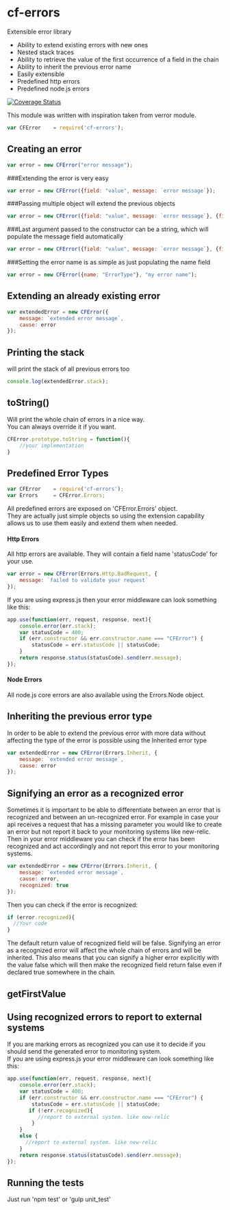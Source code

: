 cf-errors
===========

Extensible error library

* Ability to extend existing errors with new ones
* Nested stack traces
* Ability to retrieve the value of the first occurrence of a field in the chain
* Ability to inherit the previous error name
* Easily extensible
* Predefined http errors
* Predefined node.js errors

[![Coverage Status](https://coveralls.io/repos/github/codefresh-io/cf-errors/badge.svg?branch=develop)](https://coveralls.io/github/codefresh-io/cf-errors?branch=develop)

This module was written with inspiration taken from verror module. <br/>

```javascript
var CFError    = require('cf-errors');
```

## Creating an error
```javascript
var error = new CFError("error message");
```

###Extending the error is very easy
```javascript
var error = new CFError({field: "value", message: `error message`});
```

###Passing multiple object will extend the previous objects
```javascript
var error = new CFError({field: "value", message: `error message`}, {field2: "value"}, {field: "override first value"});
```

###Last argument passed to the constructor can be a string, which will populate the message field automatically
```javascript
var error = new CFError({field: "value", message: `error message`}, {field2: "value"}, "my error message");
```

###Setting the error name is as simple as just populating the name field
```javascript
var error = new CFError({name: "ErrorType"}, "my error name");
```

## Extending an already existing error
```javascript
var extendedError = new CFError({
    message: `extended error message`,
    cause: error
});
```

## Printing the stack
will print the stack of all previous errors too
```javascript
console.log(extendedError.stack);
```

## toString()
Will print the whole chain of errors in a nice way. </br>
You can always override it if you want.
```javascript
CFError.prototype.toString = function(){
    //your implementation
}
```

## Predefined Error Types
```javascript
var CFError    = require('cf-errors');
var Errors     = CFError.Errors;
```
All predefined errors are exposed on 'CFError.Errors' object. </br>
They are actually just simple objects so using the extension capability allows us to use them easily and extend them when needed.
#### Http Errors
All http errors are available.
They will contain a field name 'statusCode' for your use.
```javascript
var error = new CFError(Errors.Http.BadRequest, {
    message: `failed to validate your request`
});
```
If you are using express.js then your error middleware can look something like this:
```javascript
app.use(function(err, request, response, next){
    console.error(err.stack);
    var statusCode = 400;
    if (err.constructor && err.constructor.name === "CFError") {
        statusCode = err.statusCode || statusCode;
    }
    return response.status(statusCode).send(err.message);
});
```
#### Node Errors
All node.js core errors are also available using the Errors.Node object.

## Inheriting the previous error type
In order to be able to extend the previous error with more data without affecting the type of the error is possible using the Inherited error type
```javascript
var extendedError = new CFError(Errors.Inherit, {
    message: `extended error message`,
    cause: error
});
```

## Signifying an error as a recognized error
Sometimes it is important to be able to differentiate between an error that is recognized and between an un-recognized error.
For example in case your api receives a request that has a missing parameter you would like to create an error but not report it back to your monitoring systems like new-relic.
Then in your error middleware you can check if the error has been recognized and act accordingly and not report this error to your monitoring systems.
```javascript
var extendedError = new CFError(Errors.Inherit, {
    message: `extended error message`,
    cause: error,
    recognized: true
});
```
Then you can check if the error is recognized:
```javascript
if (error.recognized){
  //Your code
}
```
The default return value of recognized field will be false.
Signifying an error as a recognized error will affect the whole chain of errors and will be inherited.
This also means that you can signify a higher error explicitly with the value false which will then make the recognized field return false even if declared true somewhere in the chain.

## getFirstValue

## Using recognized errors to report to external systems
If you are marking errors as recognized you can use it to decide if you should send the generated error to monitoring system. <br/>
If you are using express.js your error middleware can look something like this:
```javascript
app.use(function(err, request, response, next){
    console.error(err.stack);
    var statusCode = 400;
    if (err.constructor && err.constructor.name === "CFError") { 
        statusCode = err.statusCode || statusCode;
       if (!err.recognized){
          //report to external system. like new-relic
        }
    }
    else {
      //report to external system. like new-relic
    }
    return response.status(statusCode).send(err.message);
});
```

## Running the tests
Just run 'npm test' or 'gulp unit_test'

